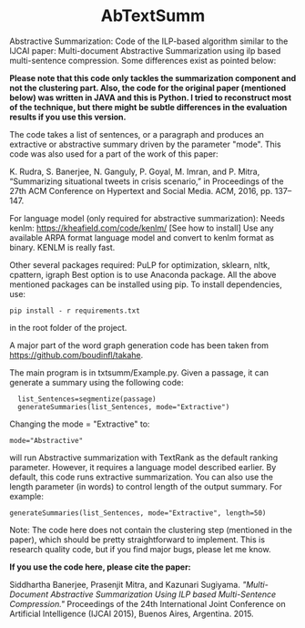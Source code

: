 <h1 align=center>AbTextSumm</h1>
Abstractive Summarization: Code of the ILP-based algorithm similar to the IJCAI paper: Multi-document Abstractive Summarization using ilp based multi-sentence compression. Some differences exist as pointed below:

**Please note that this code only tackles the summarization component and not the clustering part. Also, the code for the original paper (mentioned below) was written in JAVA and this is Python. I tried to reconstruct most of the technique, but there might be subtle differences in the evaluation results if you use this version.**

The code takes a list of sentences, or a paragraph and produces an extractive or abstractive summary driven by the parameter "mode".
This code was also used for a part of the work of this paper:

K. Rudra, S. Banerjee, N. Ganguly, P. Goyal, M. Imran, and
P. Mitra, “Summarizing situational tweets in crisis scenario,” in Proceedings of the 27th ACM Conference on Hypertext and
Social Media. ACM, 2016, pp. 137–147.


For language model (only required for abstractive summarization):
Needs kenlm: https://kheafield.com/code/kenlm/ [See how to install]
Use any available ARPA format language model and convert to kenlm format as binary. KENLM is really fast. 

Other several packages required: PuLP for optimization, sklearn, nltk, cpattern, igraph
Best option is to use Anaconda package. All the above mentioned packages can be installed using pip.
To install dependencies, use:
```
pip install - r requirements.txt
```
in the root folder of the project. 

A major part of the word graph generation code has been taken from https://github.com/boudinfl/takahe.

The main program is in txtsumm/Example.py.
Given a passage, it can generate a summary using the following code:
```
  list_Sentences=segmentize(passage)
  generateSummaries(list_Sentences, mode="Extractive")
```
Changing the mode = "Extractive" to:
```
mode="Abstractive"
```
will run Abstractive summarization with TextRank as the default ranking parameter. However, it requires a language model described earlier. By default, this code runs extractive summarization. You can also use the length parameter (in words) to control length of the output summary. For example:

```
generateSummaries(list_Sentences, mode="Extractive", length=50)
```

Note: The code here does not contain the clustering step (mentioned in the paper), which should be pretty straightforward to implement. 
This is research quality code, but if you find major bugs, please let me know.

**If you use the code here, please cite the paper:**

Siddhartha Banerjee, Prasenjit Mitra, and Kazunari Sugiyama. _"Multi-Document Abstractive Summarization Using ILP based Multi-Sentence Compression."_ Proceedings of the 24th International Joint Conference on Artificial Intelligence (IJCAI 2015), Buenos Aires, Argentina. 2015.
